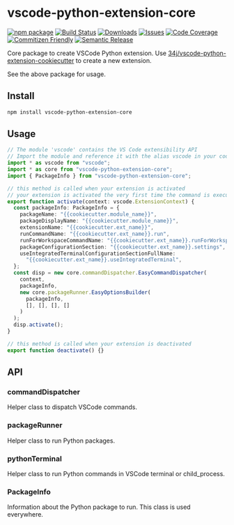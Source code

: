 # vscode-python-extension-core

[![npm package][npm-img]][npm-url]
[![Build Status][build-img]][build-url]
[![Downloads][downloads-img]][downloads-url]
[![Issues][issues-img]][issues-url]
[![Code Coverage][codecov-img]][codecov-url]
[![Commitizen Friendly][commitizen-img]][commitizen-url]
[![Semantic Release][semantic-release-img]][semantic-release-url]

Core package to create VSCode Python extension. Use [34j/vscode-python-extension-cookiecutter](https://github.com/34j/vscode-python-extension-cookiecutter) to create a new extension.

See the above package for usage.

## Install

```bash
npm install vscode-python-extension-core
```

## Usage

```ts
// The module 'vscode' contains the VS Code extensibility API
// Import the module and reference it with the alias vscode in your code below
import * as vscode from "vscode";
import * as core from "vscode-python-extension-core";
import { PackageInfo } from "vscode-python-extension-core";

// this method is called when your extension is activated
// your extension is activated the very first time the command is executed
export function activate(context: vscode.ExtensionContext) {
  const packageInfo: PackageInfo = {
    packageName: "{{cookiecutter.module_name}}",
    packageDisplayName: "{{cookiecutter.module_name}}",
    extensionName: "{{cookiecutter.ext_name}}",
    runCommandName: "{{cookiecutter.ext_name}}.run",
    runForWorkspaceCommandName: "{{cookiecutter.ext_name}}.runForWorkspace",
    packageConfigurationSection: "{{cookiecutter.ext_name}}.settings",
    useIntegratedTerminalConfigurationSectionFullName:
      "{{cookiecutter.ext_name}}.useIntegratedTerminal",
  };
  const disp = new core.commandDispatcher.EasyCommandDispatcher(
    context,
    packageInfo,
    new core.packageRunner.EasyOptionsBuilder(
      packageInfo,
      [], [], [], []
    )
  );
  disp.activate();
}

// this method is called when your extension is deactivated
export function deactivate() {}
```

## API

### commandDispatcher

Helper class to dispatch VSCode commands.

### packageRunner

Helper class to run Python packages.

### pythonTerminal

Helper class to run Python commands in VSCode terminal or child_process.

### PackageInfo

Information about the Python package to run. This class is used everywhere.

[build-img]:https://github.com/34j/vscode-python-extension-core/actions/workflows/release.yml/badge.svg
[build-url]:https://github.com/34j/vscode-python-extension-core/actions/workflows/release.yml
[downloads-img]:https://img.shields.io/npm/dt/vscode-python-extension-core
[downloads-url]:https://www.npmtrends.com/vscode-python-extension-core
[npm-img]:https://img.shields.io/npm/v/vscode-python-extension-core
[npm-url]:https://www.npmjs.com/package/vscode-python-extension-core
[issues-img]:https://img.shields.io/github/issues/34j/vscode-python-extension-core
[issues-url]:https://github.com/34j/vscode-python-extension-core/issues
[codecov-img]:https://codecov.io/gh/34j/vscode-python-extension-core/branch/main/graph/badge.svg
[codecov-url]:https://codecov.io/gh/34j/vscode-python-extension-core
[semantic-release-img]:https://img.shields.io/badge/%20%20%F0%9F%93%A6%F0%9F%9A%80-semantic--release-e10079.svg
[semantic-release-url]:https://github.com/semantic-release/semantic-release
[commitizen-img]:https://img.shields.io/badge/commitizen-friendly-brightgreen.svg
[commitizen-url]:http://commitizen.github.io/cz-cli/
